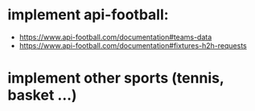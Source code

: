 # implement api-football:
- https://www.api-football.com/documentation#teams-data
- https://www.api-football.com/documentation#fixtures-h2h-requests

# implement other sports (tennis, basket ...)
